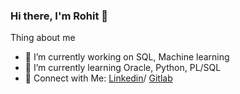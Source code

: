 ### Hi there, I'm Rohit 👋

Thing about me
- 🔭 I’m currently working on SQL, Machine learning
- 🌱 I’m currently learning Oracle, Python, PL/SQL
- 🤩 Connect with Me: <a href="https://www.linkedin.com/in/rohitshukla001/">Linkedin</a>/ <a href="https://gitlab.com/rohitshukla001/">Gitlab</a>
